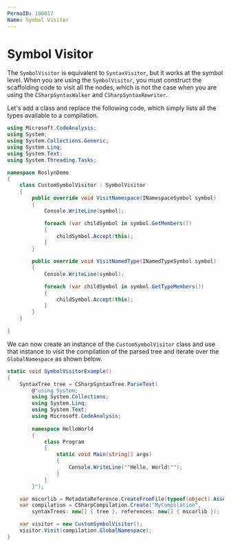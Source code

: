 ```yaml
---
PermaID: 100017
Name: Symbol Visitor
---
```


# Symbol Visitor

The `SymbolVisitor` is equivalent to `SyntaxVisitor`, but it works at the symbol level. When you are using the `SymbolVisitor`, you must construct the scaffolding code to visit all the nodes, which is not the case when you are using the `CSharpSyntaxWalker` and `CSharpSyntaxRewriter`.

Let's add a class and replace the following code, which simply lists all the types available to a compilation.

```csharp
using Microsoft.CodeAnalysis;
using System;
using System.Collections.Generic;
using System.Linq;
using System.Text;
using System.Threading.Tasks;

namespace RoslynDemo
{
    class CustomSymbolVisitor : SymbolVisitor
    {
        public override void VisitNamespace(INamespaceSymbol symbol)
        {
            Console.WriteLine(symbol);

            foreach (var childSymbol in symbol.GetMembers())
            {
                childSymbol.Accept(this);
            }
        }

        public override void VisitNamedType(INamedTypeSymbol symbol)
        {
            Console.WriteLine(symbol);

            foreach (var childSymbol in symbol.GetTypeMembers())
            {
                childSymbol.Accept(this);
            }
        }
    }

}
```

We can now create an instance of the `CustomSymbolVisitor` class and use that instance to visit the compilation of the parsed tree and iterate over the `GlobalNamespace` as shown below.

```csharp
static void SymbolVisitorExample()
{
    SyntaxTree tree = CSharpSyntaxTree.ParseText(
        @"using System;
        using System.Collections;
        using System.Linq;
        using System.Text;
        using Microsoft.CodeAnalysis;
         
        namespace HelloWorld
        {
            class Program
            {
                static void Main(string[] args)
                {
                    Console.WriteLine(""Hello, World!"");
                }
            }
        }");

    var mscorlib = MetadataReference.CreateFromFile(typeof(object).Assembly.Location);
    var compilation = CSharpCompilation.Create("MyCompilation",
        syntaxTrees: new[] { tree }, references: new[] { mscorlib });

    var visitor = new CustomSymbolVisitor();
    visitor.Visit(compilation.GlobalNamespace);
}
```
